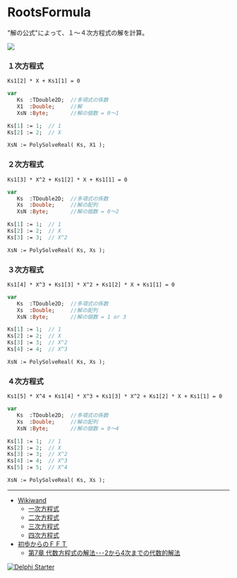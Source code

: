 ﻿# RootsFormula
"解の公式"によって、１～４次方程式の解を計算。

![](https://github.com/LUXOPHIA/RootsFormula/raw/master/--------/_SCREENSHOT/RootsFormula.png)

### １次方程式
```
Ks1[2] * X + Ks1[1] = 0
```
```Pascal
var
   Ks  :TDouble2D;  //多項式の係数
   X1  :Double;     //解
   XsN :Byte;       //解の個数 = 0～1

Ks[1] := 1;  // 1
Ks[2] := 2;  // X

XsN := PolySolveReal( Ks, X1 );
```
### ２次方程式
```
Ks1[3] * X^2 + Ks1[2] * X + Ks1[1] = 0
```
```Pascal
var
   Ks  :TDouble2D;  //多項式の係数
   Xs  :Double;     //解の配列
   XsN :Byte;       //解の個数 = 0～2

Ks[1] := 1;  // 1
Ks[2] := 2;  // X
Ks[3] := 3;  // X^2

XsN := PolySolveReal( Ks, Xs );
```
### ３次方程式
```
Ks1[4] * X^3 + Ks1[3] * X^2 + Ks1[2] * X + Ks1[1] = 0
```
```Pascal
var
   Ks  :TDouble2D;  //多項式の係数
   Xs  :Double;     //解の配列
   XsN :Byte;       //解の個数 = 1 or 3

Ks[1] := 1;  // 1
Ks[2] := 2;  // X
Ks[3] := 3;  // X^2
Ks[4] := 4;  // X^3

XsN := PolySolveReal( Ks, Xs );
```
### ４次方程式
```
Ks1[5] * X^4 + Ks1[4] * X^3 + Ks1[3] * X^2 + Ks1[2] * X + Ks1[1] = 0
```
```Pascal
var
   Ks  :TDouble2D;  //多項式の係数
   Xs  :Double;     //解の配列
   XsN :Byte;       //解の個数 = 0～4

Ks[1] := 1;  // 1
Ks[2] := 2;  // X
Ks[3] := 3;  // X^2
Ks[4] := 4;  // X^3
Ks[5] := 5;  // X^4

XsN := PolySolveReal( Ks, Xs );
```

----
* [Wikiwand](https://www.wikiwand.com/)
    * [一次方程式](https://www.wikiwand.com/ja/%E4%B8%80%E6%AC%A1%E6%96%B9%E7%A8%8B%E5%BC%8F)
    * [二次方程式](https://www.wikiwand.com/ja/%E4%BA%8C%E6%AC%A1%E6%96%B9%E7%A8%8B%E5%BC%8F)
    * [三次方程式](https://www.wikiwand.com/ja/%E4%B8%89%E6%AC%A1%E6%96%B9%E7%A8%8B%E5%BC%8F)
    * [四次方程式](https://www.wikiwand.com/ja/%E5%9B%9B%E6%AC%A1%E6%96%B9%E7%A8%8B%E5%BC%8F)
* [初歩からのＦＦＴ](http://na-inet.jp/fft/)
    * [第7章 代数方程式の解法･･･2から4次までの代数的解法](http://na-inet.jp/fft/chap07.pdf)

[![Delphi Starter](http://img.en25.com/EloquaImages/clients/Embarcadero/%7B063f1eec-64a6-4c19-840f-9b59d407c914%7D_dx-starter-bn159.png)](https://www.embarcadero.com/jp/products/delphi/starter)
